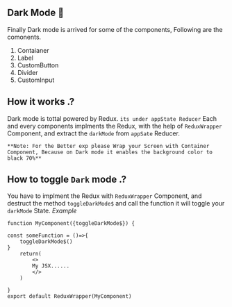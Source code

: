 ## Dark Mode 🔆
Finally Dark mode is arrived for some of the components,
Following are the comonents.
1. Contaianer
2. Label
3. CustomButton
4. Divider
5. CustomInput

## How it works .?
Dark mode is tottal powered by Redux. `its under appState Reducer`
Each and every components implments the Redux, with the help of `ReduxWrapper` Component, and extract the `darkMode` from `appSate` 
Reducer. 

`**Note: For the Better exp please Wrap your Screen with Container Component, Because on Dark mode it enables the background color to black 70%**`

## How to toggle `Dark` mode .?
You have to implment the Redux with `ReduxWrapper` Component, and destruct the method `toggleDarkMode$` and call the function
it will toggle your `darkMode` State.
*Example*
``` 
function MyComponent({toggleDarkMode$}) {

const someFunction = ()=>{
    toggleDarkMode$()
}
    return(
        <>
        My JSX......
        </>
    )
    
}
export default ReduxWrapper(MyComponent)
```




